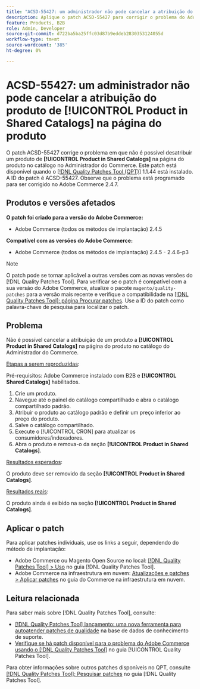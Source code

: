 ```yaml
---
title: "ACSD-55427: um administrador não pode cancelar a atribuição do produto a **[!UICONTROL Product in Shared Catalogs]** na página do produto"
description: Aplique o patch ACSD-55427 para corrigir o problema do Adobe Commerce em que um produto não pode ser desatribuído de **[!UICONTROL Product in Shared Catalogs]**.
feature: Products, B2B
role: Admin, Developer
source-git-commit: d722ba5ba25ffc03d87b9eddeb2830353124055d
workflow-type: tm+mt
source-wordcount: '385'
ht-degree: 0%

---
```


# ACSD-55427: um administrador não pode cancelar a atribuição do produto de **[!UICONTROL Product in Shared Catalogs]** na página do produto

O patch ACSD-55427 corrige o problema em que não é possível desatribuir um produto de **[!UICONTROL Product in Shared Catalogs]** na página do produto no catálogo no Administrador do Commerce. Este patch está disponível quando o [[!DNL Quality Patches Tool (QPT)]](https://experienceleague.adobe.com/en/docs/commerce-knowledge-base/kb/announcements/commerce-announcements/magento-quality-patches-released-new-tool-to-self-serve-quality-patches) 1.1.44 está instalado. A ID do patch é ACSD-55427. Observe que o problema está programado para ser corrigido no Adobe Commerce 2.4.7.

## Produtos e versões afetados

**O patch foi criado para a versão do Adobe Commerce:**

* Adobe Commerce (todos os métodos de implantação) 2.4.5

**Compatível com as versões do Adobe Commerce:**

* Adobe Commerce (todos os métodos de implantação) 2.4.5 - 2.4.6-p3

>[!NOTE]
>
>O patch pode se tornar aplicável a outras versões com as novas versões do [!DNL Quality Patches Tool]. Para verificar se o patch é compatível com a sua versão do Adobe Commerce, atualize o pacote `magento/quality-patches` para a versão mais recente e verifique a compatibilidade na [[!DNL Quality Patches Tool]: página Procurar patches](https://experienceleague.adobe.com/tools/commerce-quality-patches/index.html). Use a ID do patch como palavra-chave de pesquisa para localizar o patch.

## Problema

Não é possível cancelar a atribuição de um produto a **[!UICONTROL Product in Shared Catalogs]** na página do produto no catálogo do Administrador do Commerce.

<u>Etapas a serem reproduzidas</u>:

Pré-requisitos: Adobe Commerce instalado com B2B e **[!UICONTROL Shared Catalogs]** habilitados.
1. Crie um produto.
1. Navegue até o painel do catálogo compartilhado e abra o catálogo compartilhado padrão.
1. Atribuir o produto ao catálogo padrão e definir um preço inferior ao preço do produto.
1. Salve o catálogo compartilhado.
1. Execute o [!UICONTROL CRON] para atualizar os consumidores/indexadores.
1. Abra o produto e remova-o da seção **[!UICONTROL Product in Shared Catalogs]**.

<u>Resultados esperados</u>:

O produto deve ser removido da seção **[!UICONTROL Product in Shared Catalogs]**.

<u>Resultados reais</u>:

O produto ainda é exibido na seção **[!UICONTROL Product in Shared Catalogs]**.

## Aplicar o patch

Para aplicar patches individuais, use os links a seguir, dependendo do método de implantação:

* Adobe Commerce ou Magento Open Source no local: [[!DNL Quality Patches Tool] > Uso](https://experienceleague.adobe.com/docs/commerce-operations/tools/quality-patches-tool/usage.html) no guia [!DNL Quality Patches Tool].
* Adobe Commerce na infraestrutura em nuvem: [Atualizações e patches > Aplicar patches](https://experienceleague.adobe.com/docs/commerce-cloud-service/user-guide/develop/upgrade/apply-patches.html) no guia do Commerce na infraestrutura em nuvem.

## Leitura relacionada

Para saber mais sobre [!DNL Quality Patches Tool], consulte:

* [[!DNL Quality Patches Tool] lançamento: uma nova ferramenta para autoatender patches de qualidade](https://experienceleague.adobe.com/en/docs/commerce-knowledge-base/kb/announcements/commerce-announcements/magento-quality-patches-released-new-tool-to-self-serve-quality-patches) na base de dados de conhecimento de suporte.
* [Verifique se há patch disponível para o problema do Adobe Commerce usando o  [!DNL Quality Patches Tool]](/help/tools/quality-patches-tool/patches-available-in-qpt/check-patch-for-magento-issue-with-magento-quality-patches.md) no guia [!UICONTROL Quality Patches Tool].


Para obter informações sobre outros patches disponíveis no QPT, consulte [[!DNL Quality Patches Tool]: Pesquisar patches](https://experienceleague.adobe.com/tools/commerce-quality-patches/index.html) no guia [!DNL Quality Patches Tool].
